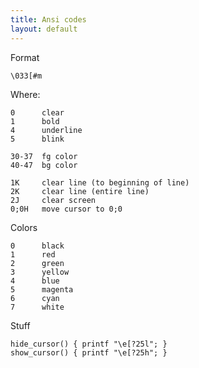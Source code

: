 ```yaml
---
title: Ansi codes
layout: default
---
```


Format

    \033[#m

Where:

    0      clear
    1      bold
    4      underline
    5      blink

    30-37  fg color
    40-47  bg color

    1K     clear line (to beginning of line)
    2K     clear line (entire line)
    2J     clear screen
    0;0H   move cursor to 0;0

Colors

    0      black
    1      red
    2      green
    3      yellow
    4      blue
    5      magenta
    6      cyan
    7      white

Stuff

    hide_cursor() { printf "\e[?25l"; }
    show_cursor() { printf "\e[?25h"; }
